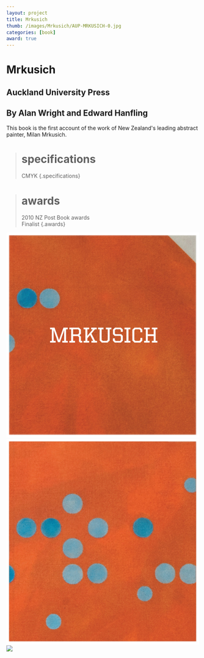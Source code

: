 ```yaml
---
layout: project
title: Mrkusich
thumb: /images/Mrkusich/AUP-MRKUSICH-0.jpg
categories: [book]
award: true
---
```


# Mrkusich

## Auckland University Press
## By Alan Wright and Edward Hanfling

This book is the first account of the work of New Zealand's leading abstract painter, Milan Mrkusich. 

> # specifications
> CMYK
{.specifications}

> # awards
> 2010 NZ Post Book awards  
> Finalist
{.awards}

![](/images/Mrkusich/AUP-MRKUSICH-1.jpg)
![](/images/Mrkusich/AUP-MRKUSICH-2.jpg)
![](/images/Mrkusich/AUP-MRKUSICH-3.jpg)